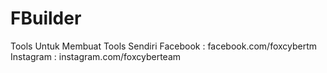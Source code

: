 # FBuilder
Tools Untuk Membuat Tools Sendiri
Facebook : facebook.com/foxcybertm
Instagram : instagram.com/foxcyberteam
